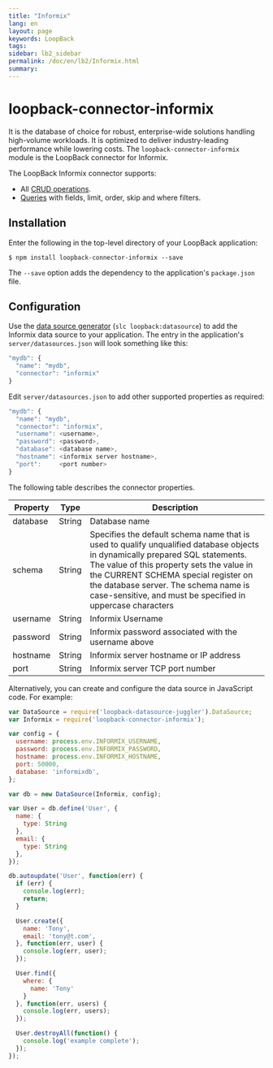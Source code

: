 ```yaml
---
title: "Informix"
lang: en
layout: page
keywords: LoopBack
tags:
sidebar: lb2_sidebar
permalink: /doc/en/lb2/Informix.html
summary:
---
```


# loopback-connector-informix

It is the database of choice for robust, enterprise-wide solutions handling high-volume workloads.
It is optimized to deliver industry-leading performance while lowering costs. The `loopback-connector-informix`
module is the LoopBack connector for Informix.

The LoopBack Informix connector supports:

* All [CRUD operations](/doc/{{page.lang}}/lb2/Creating%2C-updating%2C-and-deleting-data).
* [Queries](/doc/{{page.lang}}/lb2/Querying-data.html) with fields, limit, order, skip and where filters.

## Installation

Enter the following in the top-level directory of your LoopBack application:

```shell
$ npm install loopback-connector-informix --save
```

The `--save` option adds the dependency to the application's `package.json` file.

## Configuration

Use the [data source generator](/doc/{{page.lang}}/lb2/Data-source-generator) (`slc loopback:datasource`) to add the Informix data source to your application.
The entry in the application's `server/datasources.json` will look something like this:

```javascript
"mydb": {
  "name": "mydb",
  "connector": "informix"
}
```

Edit `server/datasources.json` to add other supported properties as required:

```javascript
"mydb": {
  "name": "mydb",
  "connector": "informix",
  "username": <username>,
  "password": <password>,
  "database": <database name>,
  "hostname": <informix server hostname>,
  "port":     <port number>
}
```

The following table describes the connector properties.

<table>
  <thead>
    <tr>
      <th>Property</th>
      <th>Type</th>
      <th>Description</th>
    </tr>
  </thead>
  <tbody>
    <tr>
      <td>database</td>
      <td>String</td>
      <td>Database name</td>
    </tr>
    <tr>
      <td>schema</td>
      <td>String</td>
      <td>Specifies the default schema name that is used to qualify unqualified database objects in dynamically prepared SQL statements.
        The value of this property sets the value in the CURRENT SCHEMA special register on the database server.
        The schema name is case-sensitive, and must be specified in uppercase characters
      </td>
    </tr>
    <tr>
      <td>username</td>
      <td>String</td>
      <td>Informix Username</td>
    </tr>
    <tr>
      <td>password</td>
      <td>String</td>
      <td>Informix password associated with the username above</td>
    </tr>
    <tr>
      <td>hostname</td>
      <td>String</td>
      <td>Informix server hostname or IP address</td>
    </tr>
    <tr>
      <td>port</td>
      <td>String</td>
      <td>Informix server TCP port number</td>
    </tr>
  </tbody>
</table>


Alternatively, you can create and configure the data source in JavaScript code.
For example:

```javascript
var DataSource = require('loopback-datasource-juggler').DataSource;
var Informix = require('loopback-connector-informix');

var config = {
  username: process.env.INFORMIX_USERNAME,
  password: process.env.INFORMIX_PASSWORD,
  hostname: process.env.INFORMIX_HOSTNAME,
  port: 50000,
  database: 'informixdb',
};

var db = new DataSource(Informix, config);

var User = db.define('User', {
  name: {
    type: String
  },
  email: {
    type: String
  },
});

db.autoupdate('User', function(err) {
  if (err) {
    console.log(err);
    return;
  }

  User.create({
    name: 'Tony',
    email: 'tony@t.com',
  }, function(err, user) {
    console.log(err, user);
  });

  User.find({
    where: {
      name: 'Tony'
    }
  }, function(err, users) {
    console.log(err, users);
  });

  User.destroyAll(function() {
    console.log('example complete');
  });
});
```